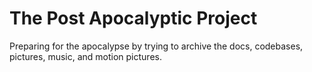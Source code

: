 # The Post Apocalyptic Project
Preparing for the apocalypse by trying to archive the docs, codebases, pictures, music, and motion pictures.
